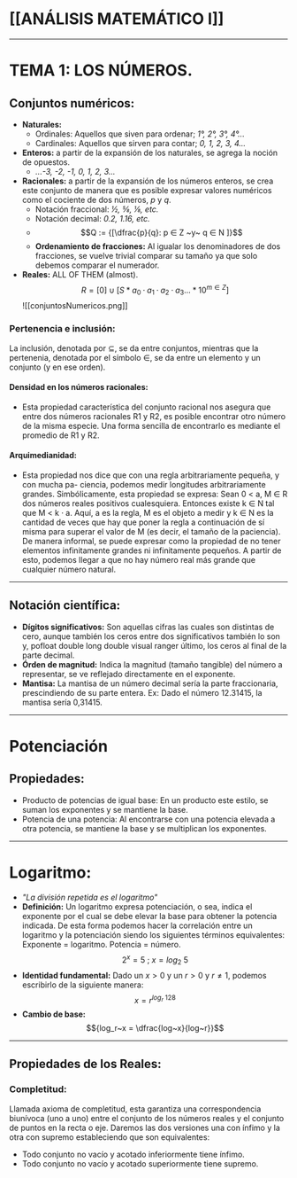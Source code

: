 # [[ANÁLISIS MATEMÁTICO I]]
---
# TEMA 1: LOS NÚMEROS.

## Conjuntos numéricos:
- __Naturales:__ 
	- Ordinales: Aquellos que siven para ordenar; _1°, 2°, 3°, 4°..._
	- Cardinales: Aquellos que sirven para contar; _0, 1, 2, 3, 4..._
- __Enteros:__ a partir de la expansión de los naturales, se agrega la noción de opuestos.
	-  _...-3, -2, -1, 0, 1, 2, 3..._
- __Racionales:__ a partir de la expansión de los números enteros, se crea este conjunto de manera que es posible expresar valores numéricos como el cociente de dos números, _p_ y _q_.
	- Notación fraccional: _½, ⅝, ⅛, etc._
	- Notación decimal: _0.2, 1.16, etc._
	- $$Q := {[\dfrac{p}{q}: p ∈ Z ~y~ q ∈ N ]}$$
	- __Ordenamiento de fracciones:__  Al igualar los denominadores de dos fracciones, se vuelve trivial comparar su tamaño ya que solo debemos comparar el numerador.
- __Reales:__ ALL OF THEM (almost).$$R=[0]∪[S*a_0·a_1·a_2·a_3...*10^{m∈Z}]$$
![[conjuntosNumericos.png]]
### Pertenencia e inclusión:
La inclusión, denotada por ⊆, se da entre conjuntos, mientras que la pertenenia, denotada por el símbolo ∈, se da entre un elemento y un conjunto (y en ese orden).
#### Densidad en los números racionales:
- Esta propiedad característica del conjunto racional nos asegura que entre dos números racionales R1 y R2, es posible encontrar otro número de la misma especie. Una forma sencilla de encontrarlo es mediante el promedio de R1 y R2. 
#### Arquimedianidad:
- Esta propiedad nos dice que con una regla arbitrariamente pequeña, y con mucha pa-
ciencia, podemos medir longitudes arbitrariamente grandes. Simbólicamente, esta propiedad se expresa:
Sean 0 < a, M ∈ R dos números reales positivos cualesquiera. Entonces existe k ∈ N tal que M < k · a.
Aquí, a es la regla, M es el objeto a medir y k ∈ N es la cantidad de veces que hay que poner la regla a continuación de sí misma para superar el valor de M (es decir, el tamaño de la paciencia).
De manera informal, se puede expresar como la propiedad de no tener elementos infinitamente grandes ni infinitamente pequeños. A partir de esto, podemos llegar a que no hay número real más grande que cualquier número natural.

---

## Notación científica:
- __Dígitos significativos:__ Son aquellas cifras las cuales son distintas de cero, aunque también los ceros entre dos significativos también lo son y, pofloat double long double visual ranger último, los ceros al final de la parte decimal.
- __Órden de magnitud:__ Indica la magnitud (tamaño tangible) del número a representar, se ve reflejado directamente en el exponente.
- __Mantisa:__ La mantisa de un número decimal sería la parte fraccionaria, prescindiendo de su parte entera. Ex: Dado el número 12.31415, la mantisa sería 0,31415.

---
# Potenciación
## Propiedades:
- Producto de potencias de igual base: En un producto este estilo, se suman los exponentes y se mantiene la base.
- Potencia de una potencia: Al encontrarse con una potencia elevada a otra potencia, se mantiene la base  y se multiplican los exponentes.

---
# Logaritmo: 
- _"La división repetida es el logaritmo"_
- __Definición:__ Un logaritmo expresa potenciación, o sea, indica el exponente por el cual se debe elevar la base para obtener la potencia indicada. De esta forma podemos hacer la correlación entre un logaritmo y la potenciación siendo los siguientes términos equivalentes: Exponente = logaritmo. Potencia = número. $$2^x=5 ~;~ x=log_2~5$$
- __Identidad fundamental:__
  Dado un $x>0$ y un $r>0$ y $r≠1$, podemos escribirlo de la siguiente manera: $$x=r^{log_r~128}$$
-  __Cambio de base:__ $${log_r~x = \dfrac{log~x}{log~r}}$$

---
## Propiedades de los Reales:
### Completitud:
Llamada axioma de completitud, esta garantiza una correspondencia biunívoca (uno a uno) entre el conjunto de los números reales y el conjunto de puntos en la recta o eje.
Daremos las dos versiones una con ínfimo y la otra con supremo estableciendo que son equivalentes:
- Todo conjunto no vacío y acotado inferiormente tiene ínfimo.
- Todo conjunto no vacío y acotado superiormente tiene supremo.